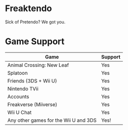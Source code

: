 # Freaktendo
Sick of Pretendo? We got you.
# Game Support
| Game          | Support       |
| ------------- | ------------- |
| Animal Crossing: New Leaf  | Yes  |
| Splatoon | Yes |
| Friends (3DS + Wii U) | Yes |
| Nintendo TVii | Yes |
| Accounts | Yes |
| Freakverse (Miiverse) | Yes |
| Wii U Chat | Yes |
| Any other games for the Wii U and 3DS | Yes! |
